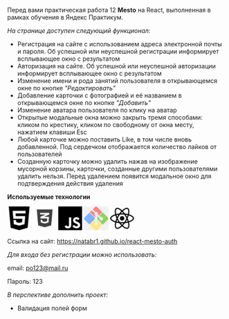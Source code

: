 Перед вами практическая работа 12 **Mesto** на React, выполненная в рамках обучения в Яндекс Практикум.


*На странице доступен следующий функционал:*
* Регистрация на сайте с использованием адреса электронной почты и пароля. Об успешной или неуспешной регистрации информирует всплывающее окно с результатом
* Авторизация на сайте. Об успешной или неуспешной авторизации информирует всплывающее окно с результатом
* Изменение имени и рода занятий пользователя в открывающемся окне по кнопке *"Редактировать"*
* Добавление карточки с фотографией и её названием в открывающемся окне по кнопке *"Добавить"*
* Изменение аватара пользователя по клику на аватар
* Открытые модальные окна можно закрыть тремя способами: кликом по крестику, кликом по свободному от окна месту, нажатием клавиши Esc
* Любой карточке можно поставить Like, в том числе вновь добавленной. Под сердечком отображается количество лайков от пользователей
* Созданную карточку можно удалить нажав на изображение мусорной корзины, карточки, созданные другими пользователями удалить нельзя. Перед удалением появится модальное окно для подтверждения действия удаления

**Используемые технологии**
<div>
  <img src="./src/icons/html5.svg" alt="JavaScript" height="55">
  <img src="./src/icons/CSS3_icon-icons.com_66989.png" alt="JavaScript" height="55">
  <img src="./src/icons/javascript.svg" alt="JavaScript" height="55">
  <img src="./src/icons/png-transparent-git-bash-hd-logo.png" alt="JavaScript" height="55">
  <img src="./src/icons/react.svg" alt="JavaScript" height="55">
</div>

Ссылка на сайт:
https://natabr1.github.io/react-mesto-auth

*Для входа без регистрации можно использовать:*

email: po123@mail.ru

Пароль: 123

*В перспективе дополнить проект:*
* Валидация полей форм
